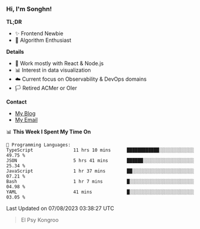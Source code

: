 ### Hi, I'm Songhn!

**TL;DR**

- ✨ Frontend Newbie
- 🎈 Algorithm Enthusiast

**Details**

- 🎯 Work mostly with React & Node.js
- 📊 Interest in data visualization
- ☁️ Current focus on Observability & DevOps domains
- 🏳️ Retired ACMer or OIer

**Contact**
- [My Blog](https://blog.songhn.com)
- [My Email](mailto:songhn233@gmail.com)

<!--START_SECTION:waka-->
📊 **This Week I Spent My Time On** 

```text
💬 Programming Languages: 
TypeScript               11 hrs 10 mins      ████████████░░░░░░░░░░░░░   49.75 % 
JSON                     5 hrs 41 mins       ██████░░░░░░░░░░░░░░░░░░░   25.34 % 
JavaScript               1 hr 37 mins        ██░░░░░░░░░░░░░░░░░░░░░░░   07.21 % 
Bash                     1 hr 7 mins         █░░░░░░░░░░░░░░░░░░░░░░░░   04.98 % 
YAML                     41 mins             █░░░░░░░░░░░░░░░░░░░░░░░░   03.05 % 
```


 Last Updated on 07/08/2023 03:38:27 UTC
<!--END_SECTION:waka-->

> El Psy Kongroo
